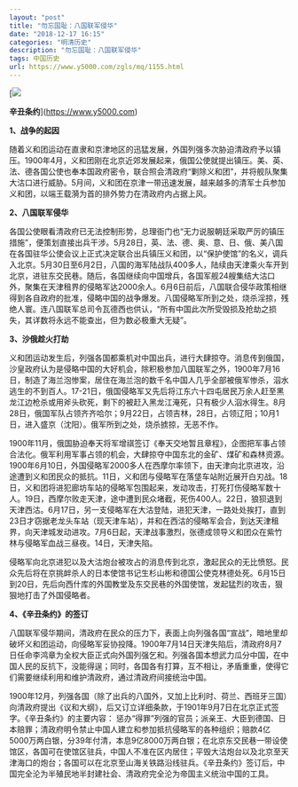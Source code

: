 ```yaml
---
layout: "post"
title: "勿忘国耻：八国联军侵华"
date: "2018-12-17 16:15"
categories: "明清历史"
description: "勿忘国耻：八国联军侵华"
tags: 中国历史
url: https://www.y5000.com/zgls/mq/1155.html
---
```






[![](https://img.y5000.com/uploads/allimg/121219/2-12121Z21149222.jpg)  
  
**辛丑条约**](https://www.y5000.com)  

  
**1、战争的起因**  
  
随着义和团运动在直隶和京津地区的迅猛发展，外国列强多次胁迫清政府予以镇压。1900年4月，义和团刚在北京近郊发展起来，俄国公使就提出镇压。美、英、法、德各国公使也奉本国政府密令，联合照会清政府“剿除义和团”，并将舰队聚集大沽口进行威胁。5月间，义和团在京津一带迅速发展，越来越多的清军士兵参加义和团，以端王载漪为首的排外势力在清政府内占据上风。

  
**2、八国联军侵华**  

各国公使眼看清政府已无法控制形势，总理衙门也“无力说服朝廷采取严厉的镇压措施”，便策划直接出兵干涉。5月28日，英、法、德、奥、意、日、俄、美八国在各国驻华公使会议上正式决定联合出兵镇压义和团，以“保护使馆”的名义，调兵入北京。5月30日至6月2日，八国的海军陆战队400多人，陆续由天津乘火车开到北京，进驻东交民巷。随后，各国继续向中国增兵，各国军舰24艘集结大沽口外，聚集在天津租界的侵略军达2000余人。6月6日前后，八国联合侵华政策相继得到各自政府的批准，侵略中国的战争爆发。八国侵略军所到之处，烧杀淫掠，残绝人寰。连八国联军总司令瓦德西也供认，“所有中国此次所受毁损及抢劫之损失，其详数将永远不能查出，但为数必极重大无疑”。

  
**3、沙俄趁火打劫**  

义和团运动发生后，列强各国都乘机对中国出兵，进行大肆掠夺。消息传到俄国，沙皇政府认为是侵略中国的大好机会，除积极参加八国联军之外，1900年7月16日，制造了海兰泡惨案，居住在海兰泡的数千名中国人几乎全部被俄军惨杀，泅水逃生的不到百人。17-21日，俄国侵略军又先后将江东六十四屯居民万余人赶至黑龙江边枪杀或用斧头砍死，剩下的被赶入黑龙江淹死，只有极少人泅水得生。8月28日，俄国军队占领齐齐哈尔；9月22日，占领吉林，28日，占领辽阳；10月1日，进入盛京（沈阳）。俄军所到之处，烧杀掳掠，无恶不作。

1900年11月，俄国胁迫奉天将军增祺签订《奉天交地暂且章程》，企图把军事占领合法化。俄军利用军事占领的机会，大肆掠夺中国东北的金矿、煤矿和森林资源。1900年6月10日，外国侵略军2000多人在西摩尔率领下，由天津向北京进攻，沿途遭到义和团民众的抵抗。11日，义和团与侵略军在落垡车站附近展开白刃战。18日，义和团将进犯廊坊车站的侵略军包围起来，发动攻击，打死打伤侵略军数十人。19日，西摩尔败走天津，途中遭到民众堵截，死伤400人。22日，狼狈退到天津西沽。6月17日，另一支侵略军在大沽登陆，进犯天津，一路处处挨打，直到23日才窃据老龙头车站（现天津车站），并和在西沽的侵略军会合，到达天津租界，向天津城发动进攻。7月6日起，天津战事激烈，张德成领导义和团众在紫竹林与侵略军血战三昼夜。14日，天津失陷。

侵略军向北京进犯以及大沽炮台被攻占的消息传到北京，激起民众的无比愤怒。民众先后将在京挑衅杀人的日本使馆书记生杉山彬和德国公使克林德处死。6月15日到20日，先后向西什库的外国教堂及东交民巷的外国使馆，发起猛烈的攻击，狠狠地打击了外国侵略者。

  
**4、《辛丑条约》的签订**  

八国联军侵华期间，清政府在民众的压力下，表面上向列强各国“宣战”，暗地里却破坏义和团运动，向侵略军妥协投降。1900年7月14日天津失陷后，清政府8月7日任命李鸿章为全权大臣正式向外国列强乞和。列强各国本想武力瓜分中国，在中国人民的反抗下，没能得逞；同时，各国各有打算，互不相让，矛盾重重，使得它们需要继续利用和维护清政府，通过清政府间接统治中国。

1900年12月，列强各国（除了出兵的八国外，又加上比利时、荷兰、西班牙三国）向清政府提出《议和大纲》，后又订立详细条款，于1901年9月7日在北京正式签字。《辛丑条约》的主要内容：
惩办“得罪”列强的官员；派亲王、大臣到德国、日本赔罪；清政府明令禁止中国人建立和参加抵抗侵略军的各种组织；赔款4亿5000万两白银，分39年付清，本息9亿8000万两白银；在北京东交民巷一带设使馆区，各国可在使馆区驻兵，中国人不准在区内居住；平毁大沽炮台以及北京至天津海口的炮台；各国可以在北京至山海关铁路沿线驻兵。《辛丑条约》签订后，中国完全沦为半殖民地半封建社会、清政府完全沦为帝国主义统治中国的工具。
